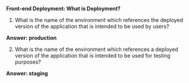 **Front-end Deployment: What is Deployment?**

1.  What is the name of the environment which references the deployed version of the application that is intended to be used by users?

**Answer: production**

2.  What is the name of the environment which references a deployed version of the application that is intended to be used for testing purposes?

**Answer: staging**

